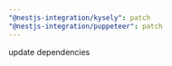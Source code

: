 ```yaml
---
"@nestjs-integration/kysely": patch
"@nestjs-integration/puppeteer": patch
---
```


update dependencies

